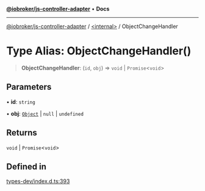 [**@iobroker/js-controller-adapter**](../../README.md) • **Docs**

***

[@iobroker/js-controller-adapter](../../globals.md) / [\<internal\>](../README.md) / ObjectChangeHandler

# Type Alias: ObjectChangeHandler()

> **ObjectChangeHandler**: (`id`, `obj`) => `void` \| `Promise`\<`void`\>

## Parameters

• **id**: `string`

• **obj**: [`Object`](Object.md) \| `null` \| `undefined`

## Returns

`void` \| `Promise`\<`void`\>

## Defined in

[types-dev/index.d.ts:393](https://github.com/ioBroker/ioBroker.js-controller/blob/fe9fbf6b684b474bc0dfc453eb28790be874895e/packages/types-dev/index.d.ts#L393)
